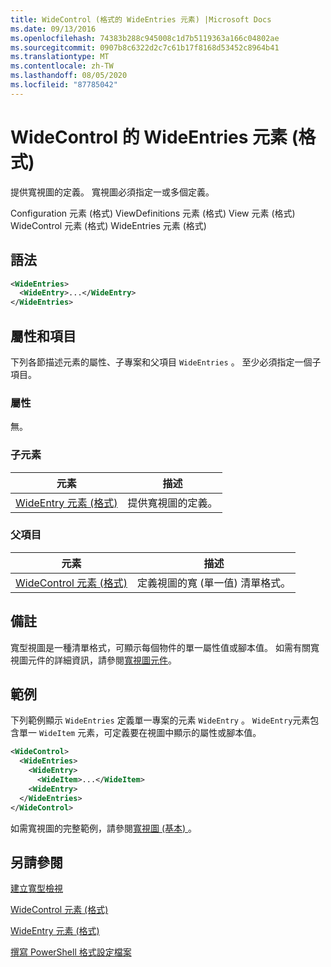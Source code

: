 ```yaml
---
title: WideControl (格式的 WideEntries 元素) |Microsoft Docs
ms.date: 09/13/2016
ms.openlocfilehash: 74383b288c945008c1d7b5119363a166c04802ae
ms.sourcegitcommit: 0907b8c6322d2c7c61b17f8168d53452c8964b41
ms.translationtype: MT
ms.contentlocale: zh-TW
ms.lasthandoff: 08/05/2020
ms.locfileid: "87785042"
---
```

# <a name="wideentries-element-for-widecontrol-format"></a>WideControl 的 WideEntries 元素 (格式)

提供寬視圖的定義。 寬視圖必須指定一或多個定義。

Configuration 元素 (格式) ViewDefinitions 元素 (格式) View 元素 (格式) WideControl 元素 (格式) WideEntries 元素 (格式) 

## <a name="syntax"></a>語法

```xml
<WideEntries>
  <WideEntry>...</WideEntry>
</WideEntries>

```

## <a name="attributes-and-elements"></a>屬性和項目

下列各節描述元素的屬性、子專案和父項目 `WideEntries` 。 至少必須指定一個子項目。

### <a name="attributes"></a>屬性

無。

### <a name="child-elements"></a>子元素

|元素|描述|
|-------------|-----------------|
|[WideEntry 元素 (格式) ](./wideentry-element-for-widecontrol-format.md)|提供寬視圖的定義。|

### <a name="parent-elements"></a>父項目

|元素|描述|
|-------------|-----------------|
|[WideControl 元素 (格式)](./widecontrol-element-format.md)|定義視圖的寬 (單一值) 清單格式。|

## <a name="remarks"></a>備註

寬型視圖是一種清單格式，可顯示每個物件的單一屬性值或腳本值。 如需有關寬視圖元件的詳細資訊，請參閱[寬視圖元件](./creating-a-wide-view.md)。

## <a name="example"></a>範例

下列範例顯示 `WideEntries` 定義單一專案的元素 `WideEntry` 。 `WideEntry`元素包含單一 `WideItem` 元素，可定義要在視圖中顯示的屬性或腳本值。

```xml
<WideControl>
  <WideEntries>
    <WideEntry>
      <WideItem>...</WideItem>
    <WideEntry>
  </WideEntries>
</WideControl>
```

如需寬視圖的完整範例，請參閱[寬視圖 (基本) ](./wide-view-basic.md)。

## <a name="see-also"></a>另請參閱

[建立寬型檢視](./creating-a-wide-view.md)

[WideControl 元素 (格式)](./widecontrol-element-format.md)

[WideEntry 元素 (格式) ](./wideentry-element-for-widecontrol-format.md)

[撰寫 PowerShell 格式設定檔案](./writing-a-powershell-formatting-file.md)
